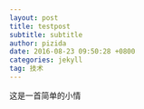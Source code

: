 ```yaml
---
layout: post
title: testpost
subtitle: subtitle
author: pizida
date: 2016-08-23 09:50:28 +0800
categories: jekyll
tag: 技术
---
```

这是一首简单的小情
